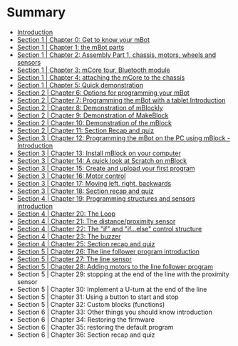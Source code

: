 # Summary

* [Introduction](README.md)
* [Section 1 \| Chapter 0: Get to know your mBot](S1.md)
* [Section 1 \| Chapter 1: the mBot parts](S1C1.md)
* [Section 1 \| Chapter 2: Assembly Part 1, chassis, motors, wheels and sensors](section-1-chapter-2-assembly-part-1-chassis-motors-wheels-and-sensors.md)
* [Section 1 \| Chapter 3: mCore tour, Bluetooth module](section-1-chapter-3-mcore-tour-bluetooth-module.md)
* [Section 1 \| Chapter 4: attaching the mCore to the chassis](section-1-chapter-4-attaching-the-mcore-to-the-chassis.md)
* [Section 1 \| Chapter 5: Quick demonstration](section-1-chapter-5-quick-demonstration.md)
* [Section 2 \| Chapter 6: Options for programming your mBot](section-2-chapter-6-options-for-programming-your-mbot.md)
* [Section 2 \| Chapter 7: Programming the mBot with a tablet Introduction](section-2-chapter-1-introduction.md)
* [Section 2 \| Chapter 8: Demonstration of mBlockly](demonstration-of-mblockly.md)
* [Section 2 \| Chapter 9: Demonstration of MakeBlock](section-2-chapter-2-demonstration-of-makeblock.md)
* [Section 2 \| Chapter 10: Demonstration of the mBlock](section-2-chapter-4-demonstration-of-the-mblock.md)
* [Section 2 \| Chapter 11: Section Recap and quiz](section-2-chapter-5-recapping.md)
* [Section 3 \| Chapter 12: Programming the mBot on the PC using mBlock - Introduction](section-3-chapter-12-programming-the-mbot-on-the-pc-using-mblock-introduction.md)
* [Section 3 \| Chapter 13: Install mBlock on your computer](section-3-chapter-12-install-mblock-on-your-computer.md)
* [Section 3 \| Chapter 14: A quick look at Scratch on mBlock](section-3-chapter-13-a-quick-look-at-scratch-on-mblock.md)
* [Section 3 \| Chapter 15: Create and upload your first program](section-3-chapter-14-create-and-upload-your-first-program.md)
* [Section 3 \| Chapter 16: Motor control](section-3-chapter-15-motor-control.md)
* [Section 3 \| Chapter 17: Moving left, right, backwards](section-3-chapter-17-moving-left-right-backwards.md)
* [Section 3 \| Chapter 18: Section recap and quiz](section-3-chapter-18-section-recap-and-quiz.md)
* [Section 4 \| Chapter 19: Programming structures and sensors introduction](section-4-chapter-19-programming-structures-and-sensors-introduction.md)
* [Section 4 \| Chapter 20: The Loop](section-4-chapter-20-the-loop.md)
* [Section 4 \| Chapter 21: The distance/proximity sensor](section-4-chapter-20-the-distanceproximity-sensor.md)
* [Section 4 \| Chapter 22: The "if" and "if...else" control structure](section-4-chapter-23-the-if-and-ifelse-control-structure.md)
* [Section 4 \| Chapter 23: The buzzer](section-4-chapter-24-the-buzzer.md)
* [Section 4 \| Chapter 25: Section recap and quiz](section-4-chapter-25-section-recap-and-quiz.md)
* [Section 5 \| Chapter 26: The line follower program introduction](section-5-the-line-follower-program-introduction.md)
* [Section 5 \| Chapter 27: The line sensor](section-5-chapter-27-the-line-sensor.md)
* [Section 5 \| Chapter 28: Adding motors to the line follower program](section-5-chapter-27-adding-motors-to-the-line-follower-program.md)
* Section 5 \| Chapter 29: stopping at the end of the line with the proximity sensor
* Section 5 \| Chapter 30: Implement a U-turn at the end of the line
* Section 5 \| Chapter 31: Using a button to start and stop
* Section 5 \| Chapter 32: Custom blocks \(functions\)
* Section 6 \| Chapter 33: Other things you should know introduction
* Section 6 \| Chapter 34: Restoring the firmware
* Section 6 \| Chapter 35: restoring the default program
* Section 6 \| Chapter 36: Section recap and quiz

